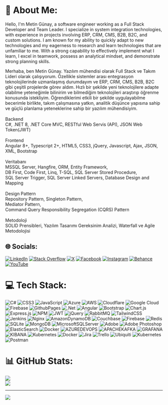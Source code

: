 # 💫 About Me:
Hello, I'm Metin Günay, a software engineer working as a Full Stack Developer and Team Leader. I specialize in system integration technologies, with experience in projects involving ERP, CRM, CMS, B2B, B2C, and custom solutions. I am known for my ability to quickly adapt to new technologies and my eagerness to research and learn technologies that are unfamiliar to me. With a strong capability to effectively implement what I learn, I excel in teamwork, possess an analytical mindset, and demonstrate strong planning skills.

Merhaba, ben Metin Günay. Yazılım mühendisi olarak Full Stack ve Takım Lideri olarak çalışıyorum. Özellikle sistemler arası entegrasyon teknolojilerinde uzmanlaşmış durumdayım ve ERP, CRM, CMS, B2B, B2C gibi çeşitli projelerde görev aldım.
Hızlı bir şekilde yeni teknolojilere adapte olabilme yeteneğimle bilinirim ve bilmediğim teknolojileri araştırıp öğrenme konusunda istekliyim. Öğrendiklerimi etkili bir şekilde uygulayabilme becerimle birlikte, takım çalışmasına yatkın, analitik düşünce yapısına sahip ve güçlü planlama yeteneklerine sahip bir yazılım mühendisiyim.<br><br>Backend<br>C#, .NET 8, .NET Core MVC, RESTful Web Servis (API), JSON Web Token(JWT)<br><br>Frontend<br>Angular 8+, Typescript 2+, HTML5, CSS3, jQuery, Javascript, Ajax, JSON, XML, Bootstrap<br><br>Veritabanı<br>MSSQL Server, Hangfire, ORM, Entity Framework, <br>DB First, Code First, Linq, T-SQL, SQL Server Stored Procedure,<br>SQL Server Trigger, SQL Server Linked Servers, Database Design and Mapping<br><br>Design Pattern<br>Repository Pattern, Singleton Pattern, <br>Mediator Pattern, <br>Command Query Responsibility Segregation (CQRS) Pattern<br><br>Metodoloji<br>SOLID Prensibleri, Yazılım Tasarımı Gereksinim Analizi, Waterfall ve Agile Metodolojisi<br>


## 🌐 Socials:
[![LinkedIn](https://img.shields.io/badge/LinkedIn-%230077B5.svg?logo=linkedin&logoColor=white)](https://linkedin.com/in/mtngunay)
[![Stack Overflow](https://img.shields.io/badge/-Stackoverflow-FE7A16?logo=stack-overflow&logoColor=white)](https://stackoverflow.com/users/4492930/mtngunay)
[![X](https://img.shields.io/badge/X-black.svg?logo=X&logoColor=white)](https://x.com/mtngunay)
[![Facebook](https://img.shields.io/badge/Facebook-%231877F2.svg?logo=Facebook&logoColor=white)](https://facebook.com/mtngunay)
[![Instagram](https://img.shields.io/badge/Instagram-%23E4405F.svg?logo=Instagram&logoColor=white)](https://instagram.com/mtngunay)
[![Behance](https://img.shields.io/badge/Behance-1769ff?logo=behance&logoColor=white)](https://behance.net/mtngunay) 
[![YouTube](https://img.shields.io/badge/YouTube-%23FF0000.svg?logo=YouTube&logoColor=white)](https://youtube.com/@metingunay3490) 

# 💻 Tech Stack:
![C#](https://img.shields.io/badge/c%23-%23239120.svg?style=for-the-badge&logo=csharp&logoColor=white) ![CSS3](https://img.shields.io/badge/css3-%231572B6.svg?style=for-the-badge&logo=css3&logoColor=white) ![JavaScript](https://img.shields.io/badge/javascript-%23323330.svg?style=for-the-badge&logo=javascript&logoColor=%23F7DF1E) ![Azure](https://img.shields.io/badge/azure-%230072C6.svg?style=for-the-badge&logo=microsoftazure&logoColor=white) ![AWS](https://img.shields.io/badge/AWS-%23FF9900.svg?style=for-the-badge&logo=amazon-aws&logoColor=white) ![Cloudflare](https://img.shields.io/badge/Cloudflare-F38020?style=for-the-badge&logo=Cloudflare&logoColor=white) ![Google Cloud](https://img.shields.io/badge/GoogleCloud-%234285F4.svg?style=for-the-badge&logo=google-cloud&logoColor=white) ![Firebase](https://img.shields.io/badge/firebase-%23039BE5.svg?style=for-the-badge&logo=firebase) ![GithubPages](https://img.shields.io/badge/github%20pages-121013?style=for-the-badge&logo=github&logoColor=white) ![.Net](https://img.shields.io/badge/.NET-5C2D91?style=for-the-badge&logo=.net&logoColor=white) ![Angular](https://img.shields.io/badge/angular-%23DD0031.svg?style=for-the-badge&logo=angular&logoColor=white) ![Bootstrap](https://img.shields.io/badge/bootstrap-%238511FA.svg?style=for-the-badge&logo=bootstrap&logoColor=white) ![Chart.js](https://img.shields.io/badge/chart.js-F5788D.svg?style=for-the-badge&logo=chart.js&logoColor=white) ![Express.js](https://img.shields.io/badge/express.js-%23404d59.svg?style=for-the-badge&logo=express&logoColor=%2361DAFB) ![NPM](https://img.shields.io/badge/NPM-%23CB3837.svg?style=for-the-badge&logo=npm&logoColor=white) ![JWT](https://img.shields.io/badge/JWT-black?style=for-the-badge&logo=JSON%20web%20tokens) ![jQuery](https://img.shields.io/badge/jquery-%230769AD.svg?style=for-the-badge&logo=jquery&logoColor=white) ![RabbitMQ](https://img.shields.io/badge/rabbitmq-FF6600?style=for-the-badge&logo=rabbitmq&logoColor=white) ![TailwindCSS](https://img.shields.io/badge/tailwindcss-%2338B2AC.svg?style=for-the-badge&logo=tailwind-css&logoColor=white) ![Jenkins](https://img.shields.io/badge/jenkins-%232C5263.svg?style=for-the-badge&logo=jenkins&logoColor=white) ![Nginx](https://img.shields.io/badge/nginx-%23009639.svg?style=for-the-badge&logo=nginx&logoColor=white) ![AmazonDynamoDB](https://img.shields.io/badge/Amazon%20DynamoDB-4053D6?style=for-the-badge&logo=Amazon%20DynamoDB&logoColor=white) ![Couchbase](https://img.shields.io/badge/Couchbase-EA2328?style=for-the-badge&logo=couchbase&logoColor=white) ![Firebase](https://img.shields.io/badge/Firebase-039BE5?style=for-the-badge&logo=Firebase&logoColor=white) ![Redis](https://img.shields.io/badge/redis-%23DD0031.svg?style=for-the-badge&logo=redis&logoColor=white) ![SQLite](https://img.shields.io/badge/sqlite-%2307405e.svg?style=for-the-badge&logo=sqlite&logoColor=white) ![MongoDB](https://img.shields.io/badge/MongoDB-%234ea94b.svg?style=for-the-badge&logo=mongodb&logoColor=white) ![MicrosoftSQLServer](https://img.shields.io/badge/Microsoft%20SQL%20Server-CC2927?style=for-the-badge&logo=microsoft%20sql%20server&logoColor=white) ![Adobe](https://img.shields.io/badge/adobe-%23FF0000.svg?style=for-the-badge&logo=adobe&logoColor=white) ![Adobe Photoshop](https://img.shields.io/badge/adobe%20photoshop-%2331A8FF.svg?style=for-the-badge&logo=adobe%20photoshop&logoColor=white) ![ElasticSearch](https://img.shields.io/badge/-ElasticSearch-005571?style=for-the-badge&logo=elasticsearch) ![Docker](https://img.shields.io/badge/docker-%230db7ed.svg?style=for-the-badge&logo=docker&logoColor=white) ![AZUREDEVOPS](https://img.shields.io/badge/azuredevops-0078D7.svg?style=for-the-badge&logo=azuredevops&logoColor=white&color=%230078D7) ![APACHEKAFKA](https://img.shields.io/badge/apachekafka-231F20.svg?style=for-the-badge&logo=apachekafka&logoColor=white&color=%23231F20) ![GRAFANA](https://img.shields.io/badge/grafana-F46800.svg?style=for-the-badge&logo=grafana&logoColor=white&color=%23F46800) ![KIBANA](https://img.shields.io/badge/kibana-005571.svg?style=for-the-badge&logo=kibana&logoColor=white&color=%23005571) ![Kubernetes](https://img.shields.io/badge/kubernetes-%23326ce5.svg?style=for-the-badge&logo=kubernetes&logoColor=white) ![Docker](https://img.shields.io/badge/docker-%230db7ed.svg?style=for-the-badge&logo=docker&logoColor=white) ![Jira](https://img.shields.io/badge/jira-%230A0FFF.svg?style=for-the-badge&logo=jira&logoColor=white) ![Trello](https://img.shields.io/badge/Trello-%23026AA7.svg?style=for-the-badge&logo=Trello&logoColor=white) ![Ubiquiti](https://img.shields.io/badge/ubiquiti-%230559C9.svg?style=for-the-badge&logo=ubiquiti&logoColor=white) ![Kubernetes](https://img.shields.io/badge/kubernetes-%23326ce5.svg?style=for-the-badge&logo=kubernetes&logoColor=white) ![Postman](https://img.shields.io/badge/Postman-FF6C37?style=for-the-badge&logo=postman&logoColor=white)
# 📊 GitHub Stats:

![](https://github-readme-streak-stats.herokuapp.com/?user=mtngunay&theme=blue-green&hide_border=false)<br/>
![](https://github-readme-stats.vercel.app/api/top-langs/?username=mtngunay&theme=blue-green&hide_border=false&include_all_commits=true&count_private=true&layout=compact)

---
[![](https://visitcount.itsvg.in/api?id=mtngunay&icon=0&color=1)](https://visitcount.itsvg.in)

<!-- Proudly created with GPRM ( https://gprm.itsvg.in ) -->
